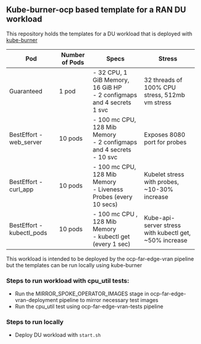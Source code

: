 ## Kube-burner-ocp based template for a RAN DU workload

This repository holds the templates for a DU workload that is deployed with [kube-burner](https://github.com/kube-burner/kube-burner)


| Pod | Number of Pods | Specs | Stress |
|-----|----------------|-------| ------- |
| Guaranteed | 1 pod | - 32 CPU, 1 GiB Memory, 16 GiB HP<br>- 2 configmaps and 4 secrets<br> 1 svc<br> | 32 threads of 100% CPU stress, 512mb vm stress |
| BestEffort - web_server | 10 pods | - 100 mc CPU, 128 Mib Memory<br>- 2 configmaps and 4 secrets<br>- 10 svc<br> | Exposes 8080 port for probes|
| BestEffort - curl_app | 10 pods | - 100 mc CPU, 128 Mib Memory<br>- Liveness Probes (every 10 secs)| Kubelet stress with probes, ~10-30% increase |
| BestEffort - kubectl_pods | 10 pods | - 100 mc CPU , 128 Mib Memory<br>- kubectl get (every 1 sec) | Kube-api-server stress with kubectl get, ~50% increase |

This workload is intended to be deployed by the ocp-far-edge-vran pipeline but the templates can be run locally using kube-burner


### Steps to run workload with cpu_util tests:

* Run the MIRROR_SPOKE_OPERATOR_IMAGES stage in ocp-far-edge-vran-deployment pipeline to mirror necessary test images
* Run the cpu_util test using ocp-far-edge-vran-tests pipeline

### Steps to run locally
* Deploy DU workload with `start.sh`
